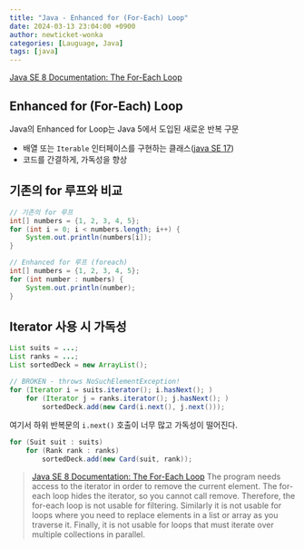 ```yaml
---
title: "Java - Enhanced for (For-Each) Loop"
date: 2024-03-13 23:04:00 +0900
author: newticket-wonka
categories: [Lauguage, Java]
tags: [java]
---
```


[Java SE 8 Documentation: The For-Each Loop](https://docs.oracle.com/javase/8/docs/technotes/guides/language/foreach.html)

## Enhanced for (For-Each) Loop

Java의 Enhanced for Loop는 Java 5에서 도입된 새로운 반복 구문

- 배열 또는 `Iterable` 인터페이스를 구현하는 클래스([java SE 17](https://docs.oracle.com/javase/specs/jls/se17/html/jls-14.html#jls-14.14.2))
- 코드를 간결하게, 가독성을 향상

## 기존의 for 루프와 비교

```java
// 기존의 for 루프
int[] numbers = {1, 2, 3, 4, 5};
for (int i = 0; i < numbers.length; i++) {
    System.out.println(numbers[i]);
}

// Enhanced for 루프 (foreach)
int[] numbers = {1, 2, 3, 4, 5};
for (int number : numbers) {
    System.out.println(number);
}
```

## Iterator 사용 시 가독성

```java
List suits = ...;
List ranks = ...;
List sortedDeck = new ArrayList();

// BROKEN - throws NoSuchElementException!
for (Iterator i = suits.iterator(); i.hasNext(); )
    for (Iterator j = ranks.iterator(); j.hasNext(); )
        sortedDeck.add(new Card(i.next(), j.next()));

```

여기서 하위 반복문의 `i.next()` 호출이 너무 많고 가독성이 떨어진다.

```java
for (Suit suit : suits)
    for (Rank rank : ranks)
        sortedDeck.add(new Card(suit, rank));
```

> [Java SE 8 Documentation: The For-Each Loop](https://docs.oracle.com/javase/8/docs/technotes/guides/language/foreach.html)
> The program needs access to the iterator in order to remove the current element. The for-each loop hides the iterator, so you cannot call remove. Therefore, the for-each loop is not usable for filtering. Similarly it is not usable for loops where you need to replace elements in a list or array as you traverse it. Finally, it is not usable for loops that must iterate over multiple collections in parallel.
